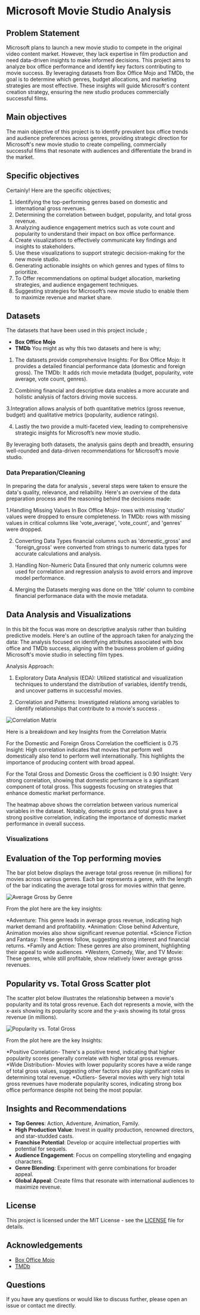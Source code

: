 # Microsoft Movie Studio Analysis

## Problem Statement
Microsoft plans to launch a new movie studio to compete in the original video content market. However, they lack expertise in film production and need data-driven insights to make informed decisions. This project aims to analyze box office performance and identify key factors contributing to movie success. By leveraging datasets from Box Office Mojo and TMDb, the goal is to determine which genres, budget allocations, and marketing strategies are most effective. These insights will guide Microsoft's content creation strategy, ensuring the new studio produces commercially successful films.

## Main objectives 
The main objective of this project  is to identify prevalent box office trends and audience preferences across genres, providing strategic direction for Microsoft's new movie studio to create compelling, commercially successful films that resonate with audiences and differentiate the brand in the market.

## Specific objectives 
Certainly! Here are the specific objectives;

1. Identifying  the top-performing genres based on domestic and international gross revenues.
2. Determining  the correlation between budget, popularity, and total gross revenue.
3. Analyzing  audience engagement metrics such as vote count and popularity to understand their impact on box office performance.
4. Create visualizations to effectively communicate key findings and insights to stakeholders.
5. Use these visualizations to support strategic decision-making for the new movie studio.
6. Generating  actionable insights on which genres and types of films to prioritize.
7. To Offer recommendations on optimal budget allocation, marketing strategies, and audience engagement techniques.
8. Suggesting  strategies for Microsoft’s new movie studio to enable them to maximize revenue and market share.

## Datasets
The datasets that have been used in this project include ;
- **Box Office Mojo**
- **TMDb**
You might as why this two datasets and here is why;
1. The datasets provide comprehensive Insights:
For Box Office Mojo: It provides a detailed financial performance data (domestic and foreign gross).
The TMDb: It adds rich movie metadata (budget, popularity, vote average, vote count, genres).

2. Combining financial and descriptive data enables a more accurate and holistic analysis of factors driving movie success.

3.Integration allows analysis of both quantitative metrics (gross revenue, budget) and qualitative metrics (popularity, audience ratings).

4. Lastly the two  provide a multi-faceted view, leading to comprehensive strategic insights for Microsoft’s new movie studio.

By leveraging both datasets, the analysis gains depth and breadth, ensuring well-rounded and data-driven recommendations for Microsoft’s movie studio.

### Data Preparation/Cleaning
In preparing the data for analysis , several steps were taken to ensure the data's quality, relevance, and reliability. Here's an overview of the data preparation process and the reasoning behind the decisions made:

1.Handling Missing Values
In Box Office Mojo-  rows with missing 'studio' values were dropped to ensure completeness.
In TMDb: rows with missing values in critical columns like 'vote_average', 'vote_count', and 'genres' were dropped. 

2. Converting Data Types
financial columns such as 'domestic_gross' and 'foreign_gross' were converted from strings to numeric data types for accurate calculations and analysis.

3. Handling Non-Numeric Data
Ensured that only numeric columns were used for correlation and regression analysis to avoid errors and improve model performance.

4. Merging the Datasets 
 merging was done  on the 'title' column to combine financial performanace data with the movie metadata.

## Data Analysis and Visualizations
In this bit the focus was more on descriptive analysis rather than building predictive models. Here's an outline of the approach taken for analyzing the data: The analysis focused on identifying attributes associated with box office and TMDb success, aligning with the business problem of guiding Microsoft's movie studio in selecting film types.

Analysis Approach:
1. Exploratory Data Analysis (EDA): Utilized statistical and visualization techniques to understand the distribution of variables, identify trends, and uncover patterns in successful movies.

2. Correlation and Patterns: Investigated relations among variables to identify relationships that contribute to a movie's success .

![Correlation Matrix](correlationmatrix.png)

Here is a breakdown and key Insights from the Correlation Matrix

For the Domestic and Foreign Gross Correlation the coefficient is 0.75
Insight: High correlation indicates that movies that perform well domestically also tend to perform well internationally. This highlights the importance of producing content with broad appeal.

For the Total Gross and Domestic Gross the coefficient is 0.90
Insight: Very strong correlation, showing that domestic performance is a significant component of total gross. This suggests focusing on strategies that enhance domestic market performance.

The heatmap above shows the correlation between various numerical variables in the dataset. Notably, domestic gross and total gross have a strong positive correlation, indicating the importance of domestic market performance in overall success.



### Visualizations
## Evaluation of the Top performing movies
The bar plot below displays the average total gross revenue (in millions) for movies across various genres.
Each bar represents a genre, with the length of the bar indicating the average total gross for movies within that genre. 

![Average Gross by Genre](AverageGrossbygenre.png)

From the plot here are the key insights:

*Adventure: This genre leads in average gross revenue, indicating high market demand and profitability.
*Animation: Close behind Adventure, Animation movies also show significant revenue potential.
*Science Fiction and Fantasy: These genres follow, suggesting strong interest and financial returns.
*Family and Action: These genres are also prominent, highlighting their appeal to wide audiences.
*Western, Comedy, War, and TV Movie: These genres, while still profitable, show relatively lower average gross revenues.

## Popularity vs. Total Gross Scatter plot
The scatter plot below illustrates the relationship between a movie's popularity and its total gross revenue.
Each dot represents a movie, with the x-axis showing its popularity score and the y-axis showing its total gross revenue (in millions).

![Popularity vs. Total Gross](scatter_popularity_vs_total_gross.png)

From the plot here are the key Insights:

*Positive Correlation- There's a positive trend, indicating that higher popularity scores generally correlate with higher total gross revenues.
*Wide Distribution- Movies with lower popularity scores have a wide range of total gross values, suggesting other factors also play significant roles in determining total revenue.
*Outliers- Several movies with very high total gross revenues have moderate popularity scores, indicating strong box office performance despite not being the most popular.



## Insights and Recommendations
- **Top Genres**: Action, Adventure, Animation, Family.
- **High Production Value**: Invest in quality production, renowned directors, and star-studded casts.
- **Franchise Potential**: Develop or acquire intellectual properties with potential for sequels.
- **Audience Engagement**: Focus on compelling storytelling and engaging characters.
- **Genre Blending**: Experiment with genre combinations for broader appeal.
- **Global Appeal**: Create films that resonate with international audiences to maximize revenue.

## License
This project is licensed under the MIT License - see the [LICENSE](LICENSE) file for details.

## Acknowledgements
- [Box Office Mojo](https://www.boxofficemojo.com/)
- [TMDb](https://www.themoviedb.org/)

## Questions
If you have any questions or would like to discuss further, please open an issue or contact me directly.
